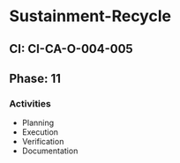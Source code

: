# Sustainment-Recycle

## CI: CI-CA-O-004-005
## Phase: 11

### Activities
- Planning
- Execution
- Verification
- Documentation

